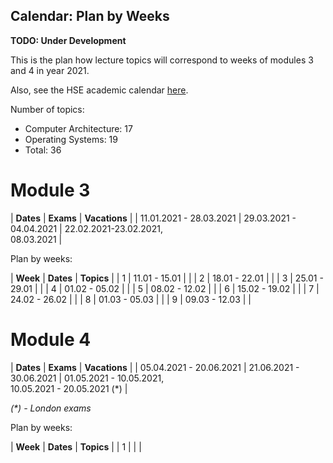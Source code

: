Calendar: Plan by Weeks
---

__TODO: Under Development__

This is the plan how lecture topics will correspond to weeks of modules 3 and 4 in year 2021.

Also, see the HSE academic calendar [here](https://www.hse.ru/education/academ).

Number of topics:

* Computer Architecture: 17
* Operating Systems: 19
* Total: 36

# Module 3

| __Dates__               | __Exams__               | __Vacations__                          |
| 11.01.2021 - 28.03.2021 | 29.03.2021 - 04.04.2021 | 22.02.2021-23.02.2021, <br/>08.03.2021 |

Plan by weeks:

| __Week__ | __Dates__     | __Topics__ |
| 1        | 11.01 - 15.01 |            | 
| 2        | 18.01 - 22.01 |            |
| 3        | 25.01 - 29.01 |            |
| 4        | 01.02 - 05.02 |            |
| 5        | 08.02 - 12.02 |            |
| 6        | 15.02 - 19.02 |            |
| 7        | 24.02 - 26.02 |            |
| 8        | 01.03 - 05.03 |            |
| 9        | 09.03 - 12.03 |            |


# Module 4

| __Dates__               | __Exams__               | __Vacations__                                             |
| 05.04.2021 - 20.06.2021 | 21.06.2021 - 30.06.2021 | 01.05.2021 - 10.05.2021, <br/>10.05.2021 - 20.05.2021 (*) |

_(*) - London exams_


Plan by weeks:

| __Week__ | __Dates__ | __Topics__ |
| 1        |           |            |

